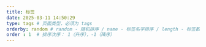 ```yaml
---
title: 标签
date: 2025-03-11 14:50:29
type: tags # 页面类型，必须为 tags
orderby: random # random - 随机排序 / name - 标签名字排序 / length - 标签数量排序
order : 1  # 排序次序： 1（升序），-1（降序）
---
```


